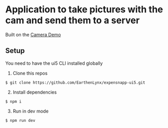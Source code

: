 # Application to take pictures with the cam and send them to a server

Built on the [Camera Demo](https://github.com/EarthenLynx/ui5-demo-camera)

## Setup

You need to have the ui5 CLI installed globally

1. Clone this repos

```
$ git clone https://github.com/EarthenLynx/expensnapp-ui5.git
```

2. Install dependencies

```
$ npm i
```

3. Run in dev mode 

```
$ npm run dev
```